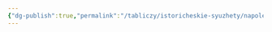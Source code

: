 ```yaml
---
{"dg-publish":true,"permalink":"/tabliczy/istoricheskie-syuzhety/napoleon-i/","dgPassFrontmatter":true}
---
```



